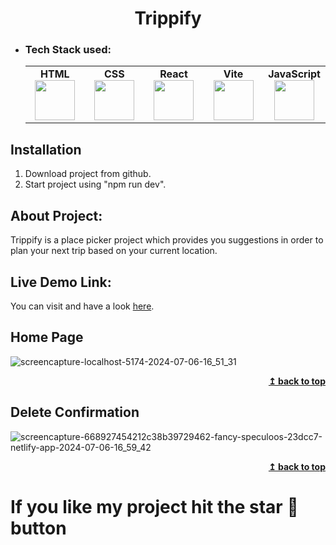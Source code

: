 <h1 align="center">Trippify</h1> 

- ### Tech Stack used:
	<center>
		<table>
			<tbody>
				<tr>
					<td width="25%" align="center">
						<span><strong>HTML</strong></span><br/>
						<img height="64px" width="64px" src="https://clipartcraft.com/images/html5-logo-html-5.png">
					</td>
					<td width="25%" align="center">
						<span><strong>CSS</strong></span><br/>
						<img height="64px" width="64px" src="https://w7.pngwing.com/pngs/696/424/png-transparent-logo-css-css3.png">
					</td>
          <td width="25%" align="center">
						<span><strong>React</strong></span><br/>
						<img height="64px" width="64px" src="https://external-content.duckduckgo.com/iu/?u=https%3A%2F%2Fassets.stickpng.com%2Fthumbs%2F584830f5cef1014c0b5e4aa1.png&f=1&nofb=1&ipt=dc5520644576d1d6d7ebd6177d55cb74f1bc3f08c85d690957c5876941cf4001&ipo=images">
					</td>
          <td width="25%" align="center">
						<span><strong>Vite</strong></span><br/>
						<img height="64px" width="64px" src="https://logospng.org/wp-content/uploads/vite-js-logo.png">
					</td>
          <td width="25%" align="center">
						<span><strong>JavaScript</strong></span><br/>
						<img height="64px" width="64px" src="https://openclipart.org/image/800px/272343">
					</td>
				</tr>
			</tbody>
		</table>
	</center>

## Installation
1. Download project from github.
2. Start project using "npm run dev".

## About Project:
Trippify is a place picker project which provides you suggestions in order to plan your next trip based on your current location.

## Live Demo Link:
You can visit and have a look <a href="https://668927454212c38b39729462--fancy-speculoos-23dcc7.netlify.app/" target="_blank" rel="noopener noreferrer">here</a>.


## Home Page
![screencapture-localhost-5174-2024-07-06-16_51_31](https://github.com/JatinChaudhary0319/Trippify/assets/137517499/73111b2b-b09c-410e-9c2d-dd4c86910c1d)
<div align="right">
<b><a href="#">↥ back to top</a></b>
</div>

## Delete Confirmation
![screencapture-668927454212c38b39729462-fancy-speculoos-23dcc7-netlify-app-2024-07-06-16_59_42](https://github.com/JatinChaudhary0319/Trippify/assets/137517499/21f366a8-c169-4501-a535-b970e93e890e)
<div align="right">
<b><a href="#">↥ back to top</a></b>
</div>

# If you like my project hit the star 🌟 button
